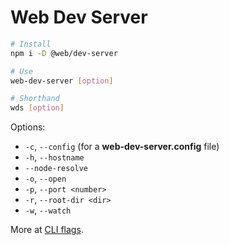 # Web Dev Server

```bash
# Install
npm i -D @web/dev-server
```

```bash
# Use
web-dev-server [option]
```

```bash
# Shorthand
wds [option]
```

Options:

- `-c`, `--config` (for a **web-dev-server.config** file)
- `-h`, `--hostname`
- `--node-resolve`
- `-o`, `--open`
- `-p`, `--port <number>`
- `-r`, `--root-dir <dir>`
- `-w`, `--watch`

More at [CLI flags](https://modern-web.dev/docs/dev-server/cli-and-configuration/#cli-flags).

